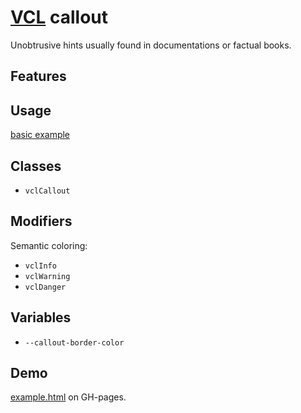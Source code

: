 # [VCL](https://github.com/vcl/vcl/doc) callout

Unobtrusive hints usually found in documentations or factual books.

## Features

## Usage

[basic example](/demo/example.html)

## Classes

- `vclCallout`

## Modifiers

Semantic coloring:

- `vclInfo`
- `vclWarning`
- `vclDanger`

## Variables

- `--callout-border-color`

## Demo

[example.html](/demo/example.html) on GH-pages.
